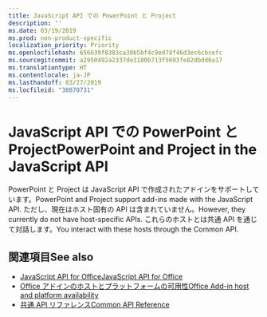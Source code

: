 ```yaml
---
title: JavaScript API での PowerPoint と Project
description: ''
ms.date: 03/19/2019
ms.prod: non-product-specific
localization_priority: Priority
ms.openlocfilehash: 656639f8383ca30b5bf4c9ed78f46d3ec6cbcefc
ms.sourcegitcommit: a2950492a2337de3180b713f5693fe82dbdd6a17
ms.translationtype: HT
ms.contentlocale: ja-JP
ms.lasthandoff: 03/27/2019
ms.locfileid: "30870731"
---
```

# <a name="powerpoint-and-project-in-the-javascript-api"></a><span data-ttu-id="91500-102">JavaScript API での PowerPoint と Project</span><span class="sxs-lookup"><span data-stu-id="91500-102">PowerPoint and Project in the JavaScript API</span></span>

<span data-ttu-id="91500-103">PowerPoint と Project は JavaScript API で作成されたアドインをサポートしています。</span><span class="sxs-lookup"><span data-stu-id="91500-103">PowerPoint and Project support add-ins made with the JavaScript API.</span></span> <span data-ttu-id="91500-104">ただし、現在はホスト固有の API は含まれていません。</span><span class="sxs-lookup"><span data-stu-id="91500-104">However, they currently do not have host-specific APIs.</span></span> <span data-ttu-id="91500-105">これらのホストとは共通 API を通じて対話します。</span><span class="sxs-lookup"><span data-stu-id="91500-105">You interact with these hosts through the Common API.</span></span> 

## <a name="see-also"></a><span data-ttu-id="91500-106">関連項目</span><span class="sxs-lookup"><span data-stu-id="91500-106">See also</span></span>

- [<span data-ttu-id="91500-107">JavaScript API for Office</span><span class="sxs-lookup"><span data-stu-id="91500-107">JavaScript API for Office</span></span>](/office/dev/add-ins/reference/javascript-api-for-office)
- [<span data-ttu-id="91500-108">Office アドインのホストとプラットフォームの可用性</span><span class="sxs-lookup"><span data-stu-id="91500-108">Office Add-in host and platform availability</span></span>](/office/dev/add-ins/overview/office-add-in-availability)
- [<span data-ttu-id="91500-109">共通 API リファレンス</span><span class="sxs-lookup"><span data-stu-id="91500-109">Common API Reference</span></span>](/javascript/api/overview/office)